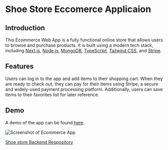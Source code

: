 # Shoe Store Eccomerce Applicaion

## Introduction

This Ecommerce Web App is a fully functional online store that allows users to browse and purchase products. It is built using a modern tech stack, including [Next.js](https://nextjs.org/), [Node.js](https://nodejs.org/), [MongoDB](https://www.mongodb.com/), [TypeScript](https://www.typescriptlang.org/), [Tailwind CSS](https://tailwindcss.com/), and [Stripe](https://stripe.com/).

## Features

Users can log in to the app and add items to their shopping cart. When they are ready to check out, they can pay for their items using Stripe, a secure and widely-used payment processing platform. Additionally, users can save items to their favorites list for later reference.

## Demo

A demo of the app can be found [here](https://shoes-store-frontend-typescript.vercel.app/).

![Screenshot of Ecommerce App](https://portfolio-next-js-iota.vercel.app/_next/image?url=%2Fassets%2Fecommerce2.png&w=1920&q=75)



[Shoe store Backend Respository](https://github.com/Devil5614737/shoeStore-Backend)

